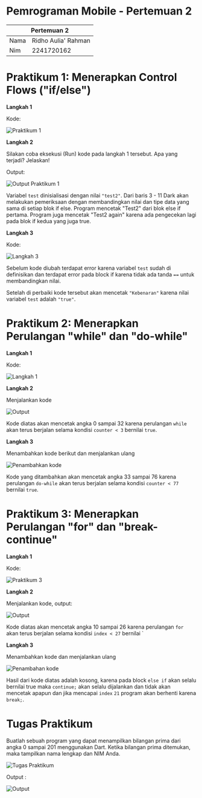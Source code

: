 # Pemrograman Mobile - Pertemuan 2

<table>
    <thead>
        <th style="text-align: center;" colspan="2">Pertemuan 2</th>
    </thead>
    <tbody>
        <tr>
            <td>Nama</td>
            <td>Ridho Aulia' Rahman</td>
        </tr>
        <tr>
            <td>Nim</td>
            <td>2241720162</td>
        </tr>
    </tbody>
</table>

# Praktikum 1: Menerapkan Control Flows ("if/else")

**Langkah 1**

Kode:

![Praktikum 1](../../docs/pertemuan_03_1.png)

**Langkah 2**

Silakan coba eksekusi (Run) kode pada langkah 1 tersebut. Apa yang terjadi? Jelaskan!

Output:

![Output Praktikum 1](../../docs/pertemuan_03_2.png)

Variabel `test` dinisialisasi dengan nilai `"test2"`. Dari baris 3 - 11 Dark akan melakukan pemeriksaan dengan membandingkan nilai dan tipe data yang sama di setiap blok if else. 
Program mencetak "Test2" dari blok else if pertama.
Program juga mencetak "Test2 again" karena ada pengecekan lagi pada blok if kedua yang juga true.

**Langkah 3**

Kode:

![Langkah 3](../../docs/pertemuan_03_3.png)

Sebelum kode diubah terdapat error karena variabel `test` sudah di definisikan dan terdapat error pada block if karena tidak ada tanda `==` untuk membandingkan nilai.

Setelah di perbaiki kode tersebut akan mencetak `"Kebenaran"` karena nilai variabel `test` adalah `"true"`.

# Praktikum 2: Menerapkan Perulangan "while" dan "do-while"

**Langkah 1**

Kode:

![Langkah 1](../../docs/pertemuan_03_4.png)

**Langkah 2**

Menjalankan kode

![Output](../../docs/pertemuan_03_5.png)

Kode diatas akan mencetak angka 0 sampai 32 karena perulangan `while` akan terus berjalan selama kondisi `counter < 3` bernilai `true`.

**Langkah 3**

Menambahkan kode berikut dan menjalankan ulang

![Penambahkan kode](../../docs/pertemuan_03_6.png)

Kode yang ditambahkan akan mencetak angka 33 sampai 76 karena perulangan `do-while` akan terus berjalan selama kondisi `counter < 77` bernilai `true`.

# Praktikum 3: Menerapkan Perulangan "for" dan "break-continue"

**Langkah 1**

Kode:

![Praktikum 3](../../docs/pertemuan_03_7.png)

**Langkah 2**

Menjalankan kode, output:

![Output](../../docs/pertemuan_03_8.png)

Kode diatas akan mencetak angka 10 sampai 26 karena perulangan `for` akan terus berjalan selama kondisi `index < 27` bernilai `

**Langkah 3**

Menambahkan kode dan menjalankan ulang

![Penambahan kode](../../docs/pertemuan_03_9.png)

Hasil dari kode diatas adalah kosong, karena pada block `else if` akan selalu bernilai true maka `continue;` akan selalu dijalankan dan tidak akan mencetak apapun dan jika mencapai `index` `21` program akan berhenti karena `break;`.

# Tugas Praktikum

Buatlah sebuah program yang dapat menampilkan bilangan prima dari angka 0 sampai 201 menggunakan Dart. Ketika bilangan prima ditemukan, maka tampilkan nama lengkap dan NIM Anda.

![Tugas Praktikum](../../docs/pertemuan_03_10.png)

Output :

![Output](../../docs/pertemuan_03_11.png)